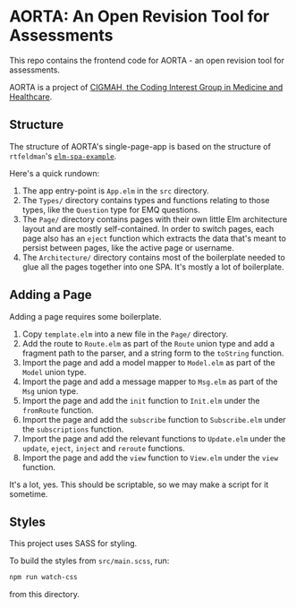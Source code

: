 # AORTA: An Open Revision Tool for Assessments

This repo contains the frontend code for AORTA - an open revision tool for assessments.

AORTA is a project of [CIGMAH, the Coding Interest Group in Medicine and Healthcare](https://cigmah.github.io/).

## Structure

The structure of AORTA's single-page-app is based on the structure of
`rtfeldman`'s [`elm-spa-example`](https://github.com/rtfeldman/elm-spa-example).

Here's a quick rundown:

1. The app entry-point is `App.elm` in the `src` directory.
2. The `Types/` directory contains types and functions relating to those types, like the `Question` type for EMQ questions.
3. The `Page/` directory contains pages with their own little Elm architecture layout and are mostly self-contained.
   In order to switch pages, each page also has an `eject` function which extracts the data that's meant to persist
   between pages, like the active page or username.
4. The `Architecture/` directory contains most of the boilerplate needed to glue all the
   pages together into one SPA. It's mostly a lot of boilerplate.

## Adding a Page

Adding a page requires some boilerplate.

1. Copy `template.elm` into a new file in the `Page/` directory.
2. Add the route to `Route.elm` as part of the `Route` union type and add a fragment path to the parser, and a string form to the `toString` function.
3. Import the page and add a model mapper to `Model.elm` as part of the `Model` union type.
4. Import the page and add a message mapper to `Msg.elm` as part of the `Msg` union type.
5. Import the page and add the `init` function to `Init.elm` under the `fromRoute` function.
6. Import the page and add the `subscribe` function to `Subscribe.elm` under the `subscriptions` function.
7. Import the page and add the relevant functions to `Update.elm` under the `update`, `eject`, `inject` and `reroute` functions.
8. Import the page and add the `view` function to `View.elm` under the `view` function.

It's a lot, yes. This should be scriptable, so we may make a script for it sometime.

## Styles

This project uses SASS for styling.

To build the styles from `src/main.scss`, run:

```sh
npm run watch-css
```

from this directory.
